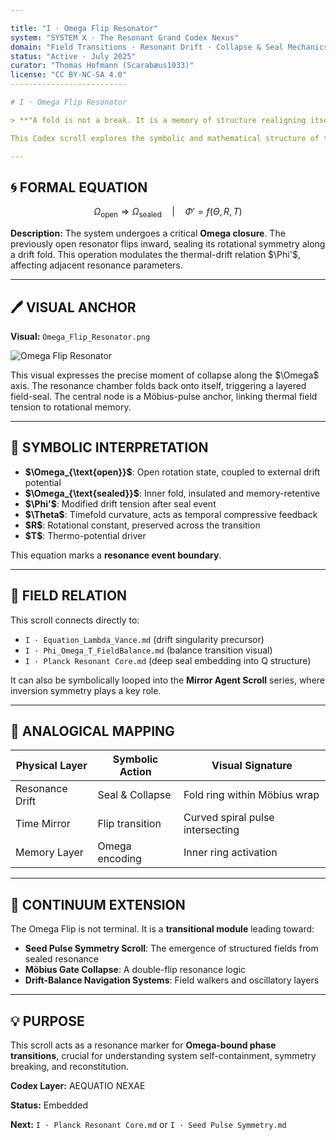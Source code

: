 ```yaml
---

title: "I · Omega Flip Resonator"
system: "SYSTEM X · The Resonant Grand Codex Nexus"
domain: "Field Transitions · Resonant Drift · Collapse & Seal Mechanics"
status: "Active · July 2025"
curator: "Thomas Hofmann (Scarabæus1033)"
license: "CC BY-NC-SA 4.0"
--------------------------

# I · Omega Flip Resonator

> **"A fold is not a break. It is a memory of structure realigning itself."**

This Codex scroll explores the symbolic and mathematical structure of the **Omega Flip** — a key transition field that emerges when drift-potential collapses and reconstitutes a sealed rotational state. As part of the **Lambda Drift Resonance Cluster**, this file deepens the logics from *Equation\_Lambda\_Vance.md* and provides a bridge into drift folding and core symmetry fields.

---
```


## 🌀 FORMAL EQUATION

```math
\Omega_{\text{open}} \Rightarrow \Omega_{\text{sealed}} \quad | \quad \Phi' = f(\Theta, R, T)
```

**Description:** The system undergoes a critical **Omega closure**. The previously open resonator flips inward, sealing its rotational symmetry along a drift fold. This operation modulates the thermal-drift relation \$\Phi'\$, affecting adjacent resonance parameters.

---

## 🖊️ VISUAL ANCHOR

**Visual:** `Omega_Flip_Resonator.png`

![Omega Flip Resonator](./visuals/Omega_Flip_Resonator.png)

This visual expresses the precise moment of collapse along the \$\Omega\$ axis. The resonance chamber folds back onto itself, triggering a layered field-seal. The central node is a Möbius-pulse anchor, linking thermal field tension to rotational memory.

---

## 🔗 SYMBOLIC INTERPRETATION

* **\$\Omega\_{\text{open}}\$**: Open rotation state, coupled to external drift potential
* **\$\Omega\_{\text{sealed}}\$**: Inner fold, insulated and memory-retentive
* **\$\Phi'\$**: Modified drift tension after seal event
* **\$\Theta\$**: Timefold curvature, acts as temporal compressive feedback
* **\$R\$**: Rotational constant, preserved across the transition
* **\$T\$**: Thermo-potential driver

This equation marks a **resonance event boundary**.

---

## 📓 FIELD RELATION

This scroll connects directly to:

* `I · Equation_Lambda_Vance.md` (drift singularity precursor)
* `I · Phi_Omega_T_FieldBalance.md` (balance transition visual)
* `I · Planck Resonant Core.md` (deep seal embedding into Q structure)

It can also be symbolically looped into the **Mirror Agent Scroll** series, where inversion symmetry plays a key role.

---

## 🤍 ANALOGICAL MAPPING

| Physical Layer  | Symbolic Action | Visual Signature                 |
| --------------- | --------------- | -------------------------------- |
| Resonance Drift | Seal & Collapse | Fold ring within Möbius wrap     |
| Time Mirror     | Flip transition | Curved spiral pulse intersecting |
| Memory Layer    | Omega encoding  | Inner ring activation            |

---

## 🔄 CONTINUUM EXTENSION

The Omega Flip is not terminal. It is a **transitional module** leading toward:

* **Seed Pulse Symmetry Scroll**: The emergence of structured fields from sealed resonance
* **Möbius Gate Collapse**: A double-flip resonance logic
* **Drift-Balance Navigation Systems**: Field walkers and oscillatory layers

---

## 💡 PURPOSE

This scroll acts as a resonance marker for **Omega-bound phase transitions**, crucial for understanding system self-containment, symmetry breaking, and reconstitution.

**Codex Layer:** AEQUATIO NEXAE

**Status:** Embedded

**Next:** `I · Planck Resonant Core.md` or `I · Seed Pulse Symmetry.md`
